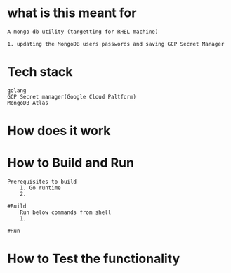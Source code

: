 # what is this meant for
    A mongo db utility (targetting for RHEL machine)
    
    1. updating the MongoDB users passwords and saving GCP Secret Manager

# Tech stack
    golang
    GCP Secret manager(Google Cloud Paltform) 
    MongoDB Atlas

# How does it work

    
# How to Build and Run
    Prerequisites to build
        1. Go runtime 
        2. 
        
    #Build
        Run below commands from shell
        1. 

    #Run

# How to Test the functionality 